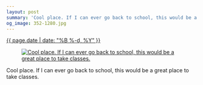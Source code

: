 ```yaml
---
layout: post
summary: 'Cool place. If I can ever go back to school, this would be a great place to take classes.'
og_image: 352-1280.jpg
---
```


<div class="post">
 <time>
  <a href="/352">
   {{ page.date | date: "%B %-d, %Y" }}
  </a>
 </time>
 <a href="/352">
  <figure data-taken="8/2/2014">
   <img alt="Cool place. If I can ever go back to school, this would be a great place to take classes." sizes="(min-width: 700px) 50vw, calc(100vw - 2rem)" src="{{ site.assets_url }}/352-640.jpg" srcset="{{ site.assets_url }}/352-1280.jpg 1280w, {{ site.assets_url }}/352-960.jpg 960w, {{ site.assets_url }}/352-640.jpg 640w, {{ site.assets_url }}/352-320.jpg 320w"/>
  </figure>
 </a>
 <span>
  Cool place. If I can ever go back to school, this would be a great place to take classes.
 </span>
</div>
